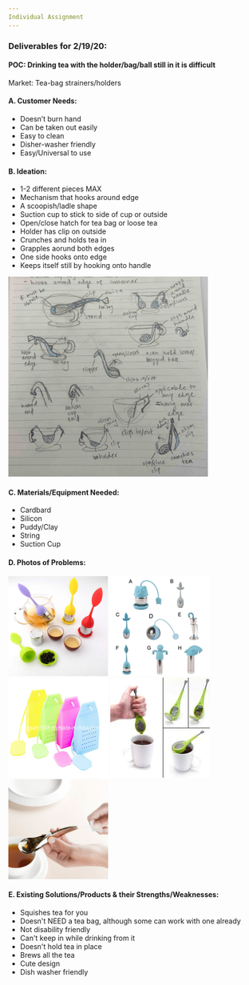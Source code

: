 ```yaml
---
Individual Assignment
---
```


### Deliverables for 2/19/20:

#### POC: Drinking tea with the holder/bag/ball still in it is difficult 
Market: Tea-bag strainers/holders


#### A. Customer Needs:
- Doesn’t burn hand
- Can be taken out easily
- Easy to clean
- Disher-washer friendly
- Easy/Universal to use




#### B. Ideation: 
- 1-2 different pieces MAX
- Mechanism that hooks around edge
- A scoopish/ladle shape 
- Suction cup to stick to side of cup or outside
- Open/close hatch for tea bag or loose tea
- Holder has clip on outside 
- Crunches and holds tea in
- Grapples aorund both edges 
- One side hooks onto edge
- Keeps itself still by hooking onto handle 

<img src = "/img/sketches.jpg" width = "400" height = "400">



#### C. Materials/Equipment Needed:
- Cardbard
- Silicon
- Puddy/Clay
- String
- Suction Cup


#### D. Photos of Problems:

<img src = "/img/tea1.jpg" width = "200" height = "200">
<img src = "/img/tea2.jpg" width = "200" height = "200">
<img src = "/img/tea3.jpg" width = "200" height = "200">
<img src = "/img/tea4.jpg" width = "200" height = "200">
<img src = "/img/tea5.jpg" width = "200" height = "200">


#### E. Existing Solutions/Products & their Strengths/Weaknesses: 
- Squishes tea for you
- Doesn't NEED a tea bag, although some can work with one already
- Not disability friendly
- Can't keep in while drinking from it
- Doesn't hold tea in place 
- Brews all the tea
- Cute design
- Dish washer friendly


